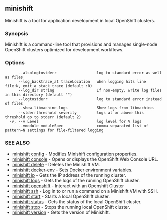 ## minishift

Minishift is a tool for application development in local OpenShift clusters.

### Synopsis


Minishift is a command-line tool that provisions and manages single-node OpenShift clusters optimized for development workflows.

### Options

```
      --alsologtostderr                  log to standard error as well as files
      --log_backtrace_at traceLocation   when logging hits line file:N, emit a stack trace (default :0)
      --log_dir string                   If non-empty, write log files in this directory (default "")
      --logtostderr                      log to standard error instead of files
      --show-libmachine-logs             Show logs from libmachine.
      --stderrthreshold severity         logs at or above this threshold go to stderr (default 2)
  -v, --v Level                          log level for V logs
      --vmodule moduleSpec               comma-separated list of pattern=N settings for file-filtered logging
```

### SEE ALSO
* [minishift config](minishift_config.md)	 - Modifies Minishift configuration properties.
* [minishift console](minishift_console.md)	 - Opens or displays the OpenShift Web Console URL.
* [minishift delete](minishift_delete.md)	 - Deletes the Minishift VM.
* [minishift docker-env](minishift_docker-env.md)	 - Sets Docker environment variables.
* [minishift ip](minishift_ip.md)	 - Gets the IP address of the running cluster.
* [minishift logs](minishift_logs.md)	 - Gets the logs of the running OpenShift cluster.
* [minishift openshift](minishift_openshift.md)	 - Interact with an Openshift Cluster
* [minishift ssh](minishift_ssh.md)	 - Log in to or run a command on a Minishift VM with SSH.
* [minishift start](minishift_start.md)	 - Starts a local OpenShift cluster.
* [minishift status](minishift_status.md)	 - Gets the status of the local OpenShift cluster.
* [minishift stop](minishift_stop.md)	 - Stops the running local OpenShift cluster.
* [minishift version](minishift_version.md)	 - Gets the version of Minishift.

